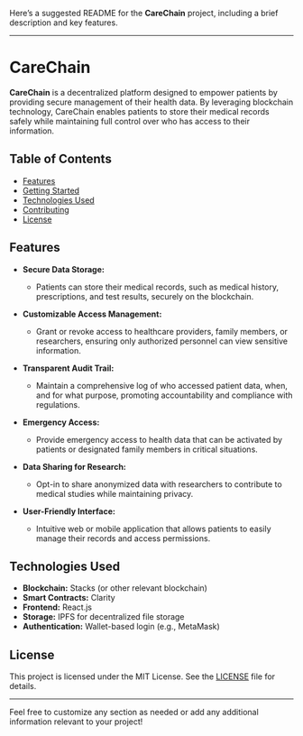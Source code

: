Here’s a suggested README for the **CareChain** project, including a brief description and key features.

---

# CareChain

**CareChain** is a decentralized platform designed to empower patients by providing secure management of their health data. By leveraging blockchain technology, CareChain enables patients to store their medical records safely while maintaining full control over who has access to their information.

## Table of Contents

- [Features](#features)
- [Getting Started](#getting-started)
- [Technologies Used](#technologies-used)
- [Contributing](#contributing)
- [License](#license)

## Features

- **Secure Data Storage:**
  - Patients can store their medical records, such as medical history, prescriptions, and test results, securely on the blockchain.
  
- **Customizable Access Management:**
  - Grant or revoke access to healthcare providers, family members, or researchers, ensuring only authorized personnel can view sensitive information.

- **Transparent Audit Trail:**
  - Maintain a comprehensive log of who accessed patient data, when, and for what purpose, promoting accountability and compliance with regulations.

- **Emergency Access:**
  - Provide emergency access to health data that can be activated by patients or designated family members in critical situations.

- **Data Sharing for Research:**
  - Opt-in to share anonymized data with researchers to contribute to medical studies while maintaining privacy.

- **User-Friendly Interface:**
  - Intuitive web or mobile application that allows patients to easily manage their records and access permissions.

## Technologies Used

- **Blockchain:** Stacks (or other relevant blockchain)
- **Smart Contracts:** Clarity
- **Frontend:** React.js
- **Storage:** IPFS for decentralized file storage
- **Authentication:** Wallet-based login (e.g., MetaMask)

## License

This project is licensed under the MIT License. See the [LICENSE](LICENSE) file for details.

---

Feel free to customize any section as needed or add any additional information relevant to your project!
